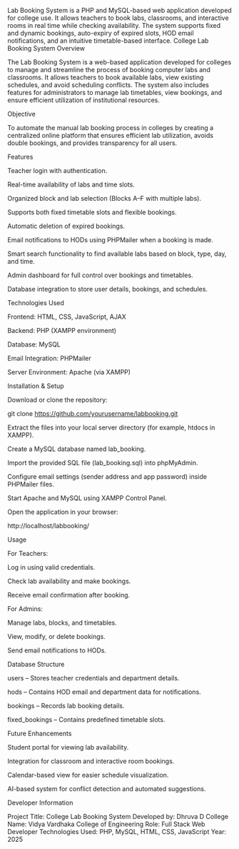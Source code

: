 Lab Booking System is a PHP and MySQL-based web application developed for college use. It allows teachers to book labs, classrooms, and interactive rooms in real time while checking availability. The system supports fixed and dynamic bookings, auto-expiry of expired slots, HOD email notifications, and an intuitive timetable-based interface.
College Lab Booking System
Overview

The Lab Booking System is a web-based application developed for colleges to manage and streamline the process of booking computer labs and classrooms.
It allows teachers to book available labs, view existing schedules, and avoid scheduling conflicts. The system also includes features for administrators to manage lab timetables, view bookings, and ensure efficient utilization of institutional resources.

Objective

To automate the manual lab booking process in colleges by creating a centralized online platform that ensures efficient lab utilization, avoids double bookings, and provides transparency for all users.

Features

Teacher login with authentication.

Real-time availability of labs and time slots.

Organized block and lab selection (Blocks A–F with multiple labs).

Supports both fixed timetable slots and flexible bookings.

Automatic deletion of expired bookings.

Email notifications to HODs using PHPMailer when a booking is made.

Smart search functionality to find available labs based on block, type, day, and time.

Admin dashboard for full control over bookings and timetables.

Database integration to store user details, bookings, and schedules.

Technologies Used

Frontend: HTML, CSS, JavaScript, AJAX

Backend: PHP (XAMPP environment)

Database: MySQL

Email Integration: PHPMailer

Server Environment: Apache (via XAMPP)

Installation & Setup

Download or clone the repository:

git clone https://github.com/yourusername/labbooking.git


Extract the files into your local server directory (for example, htdocs in XAMPP).

Create a MySQL database named lab_booking.

Import the provided SQL file (lab_booking.sql) into phpMyAdmin.

Configure email settings (sender address and app password) inside PHPMailer files.

Start Apache and MySQL using XAMPP Control Panel.

Open the application in your browser:

http://localhost/labbooking/

Usage

For Teachers:

Log in using valid credentials.

Check lab availability and make bookings.

Receive email confirmation after booking.

For Admins:

Manage labs, blocks, and timetables.

View, modify, or delete bookings.

Send email notifications to HODs.

Database Structure

users – Stores teacher credentials and department details.

hods – Contains HOD email and department data for notifications.

bookings – Records lab booking details.

fixed_bookings – Contains predefined timetable slots.

Future Enhancements

Student portal for viewing lab availability.

Integration for classroom and interactive room bookings.

Calendar-based view for easier schedule visualization.

AI-based system for conflict detection and automated suggestions.

Developer Information

Project Title: College Lab Booking System
Developed by: Dhruva D
College Name: Vidya Vardhaka College of Engineering 
Role: Full Stack Web Developer
Technologies Used: PHP, MySQL, HTML, CSS, JavaScript
Year: 2025
